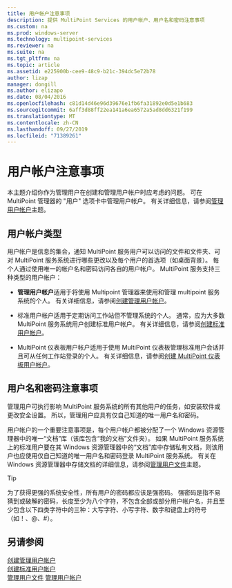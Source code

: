 ```yaml
---
title: 用户帐户注意事项
description: 提供 MultiPoint Services 的用户帐户、用户名和密码注意事项
ms.custom: na
ms.prod: windows-server
ms.technology: multipoint-services
ms.reviewer: na
ms.suite: na
ms.tgt_pltfrm: na
ms.topic: article
ms.assetid: e225900b-cee9-48c9-b21c-394dc5e72b78
author: lizap
manager: dongill
ms.author: elizapo
ms.date: 08/04/2016
ms.openlocfilehash: c81d14d46e96d39676e1fb6fa31892e0d5e1b683
ms.sourcegitcommit: 6aff3d88ff22ea141a6ea6572a5ad8dd6321f199
ms.translationtype: MT
ms.contentlocale: zh-CN
ms.lasthandoff: 09/27/2019
ms.locfileid: "71389261"
---
```

# <a name="user-account-considerations"></a>用户帐户注意事项
本主题介绍你作为管理用户在创建和管理用户帐户时应考虑的问题。 可在 MultiPoint 管理器的 "用户" 选项卡中管理用户帐户。 有关详细信息，请参阅[管理用户帐户](Manage-User-Accounts.md)主题。  
  
## <a name="user-account-types"></a>用户帐户类型  
用户帐户是信息的集合，通知 MultiPoint 服务用户可以访问的文件和文件夹、可对 MultiPoint 服务系统进行哪些更改以及每个用户的首选项（如桌面背景）。 每个人通过使用唯一的帐户名和密码访问各自的用户帐户。 MultiPoint 服务支持三种类型的用户帐户：  
  
-   **管理用户帐户**适用于将使用 Multipoint 管理器来使用和管理 multipoint 服务系统的个人。 有关详细信息，请参阅[创建管理用户帐户](Create-an-Administrative-User-Account.md)。  
  
-   标准用户帐户适用于定期访问工作站但不管理系统的个人。 通常，应为大多数 MultiPoint 服务系统用户创建标准用户帐户。 有关详细信息，请参阅[创建标准用户帐户](Create-a-Standard-User-Account.md)。  
  
-   MultiPoint 仪表板用户帐户适用于使用 MultiPoint 仪表板管理标准用户会话并且可从任何工作站登录的个人。 有关详细信息，请参阅[创建 MultiPoint 仪表板用户帐户](Create-a-MultiPoint-Dashboard-User-Account.md)。  
  
## <a name="user-name-and-password-considerations"></a>用户名和密码注意事项  
管理用户可执行影响 MultiPoint 服务系统的所有其他用户的任务，如安装软件或更改安全设置。 所以，管理用户应具有仅自己知道的唯一用户名和密码。  
  
用户帐户的一个重要注意事项是，每个用户帐户都被分配了一个 Windows 资源管理器中的唯一“文档”库（该库包含“我的文档”文件夹）。 如果 MultiPoint 服务系统上的标准用户要在其 Windows 资源管理器中的“文档”库中存储私有文档，则该用户也应使用仅自己知道的唯一用户名和密码登录 MultiPoint 服务系统。 有关在 Windows 资源管理器中存储文档的详细信息，请参阅[管理用户文件](Manage-User-Files.md)主题。  
  
> [!TIP]  
> 为了获得更强的系统安全性，所有用户的密码都应该是强密码。 强密码是指不易猜到或破解的密码，长度至少为八个字符，不包含全部或部分用户帐户名，并且至少包含以下四类字符中的三种：大写字符、小写字符、数字和键盘上的符号（如！、@、#）。  
  
## <a name="see-also"></a>另请参阅  
[创建管理用户帐户](Create-an-Administrative-User-Account.md)  
[创建标准用户帐户](Create-a-Standard-User-Account.md)  
[管理用户文件](Manage-User-Files.md)
[管理用户帐户](Manage-User-Accounts.md)